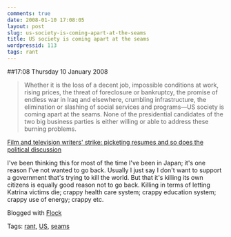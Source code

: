 ```yaml
---
comments: true
date: 2008-01-10 17:08:05
layout: post
slug: us-society-is-coming-apart-at-the-seams
title: US society is coming apart at the seams
wordpressid: 113
tags: rant
---
```


##17:08 Thursday 10 January 2008

> Whether it is the loss of a decent job, impossible conditions at work, rising prices, the threat of foreclosure or bankruptcy, the promise of endless war in Iraq and elsewhere, crumbling infrastructure, the elimination or slashing of social services and programs—US society is coming apart at the seams. None of the presidential candidates of the two big business parties is either willing or able to address these burning problems.

[Film and television writers' strike: picketing resumes and so does the political discussion](http://www.wsws.org/articles/2008/jan2008/writ-j10.shtml)

I've been thinking this for most of the time I've been in Japan; it's one reason I've not wanted to go back. Usually I just say I don't want to support a government that's trying to kill the world. But that it's killing its own citizens is equally good reason not to go back. Killing in terms of letting Katrina victims die; crappy health care system; crappy education system; crappy use of energy; crappy etc.

Blogged with [Flock](http://www.flock.com/blogged-with-flock)

Tags: [rant](http://technorati.com/tag/rant), [US](http://technorati.com/tag/US), [ seams](http://technorati.com/tag/%20seams)
